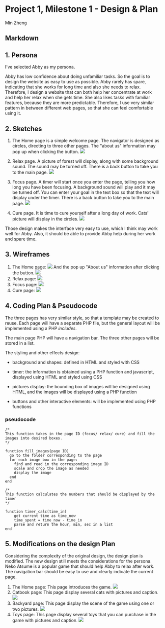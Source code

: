 # Project 1, Milestone 1 - Design & Plan

Min Zheng

## Markdown

## 1. Persona

I've selected Abby as my persona.


Abby has low confidence about doing unfamiliar tasks. So the goal is to design the website as easy to use as possible. Abby rarely has spare, indicating that she works for long time and also she needs to relax. Therefore, I design a website that can both help her concentrate at work and help her relax when she gets time. She also likes tasks with familiar features, because they are more predictable. Therefore, I use very similar pattern in between different web pages, so that she can feel comfortable using it.



## 2. Sketches
1. The Home page is a simple welcome page. The navigator is designed as circles, directing to three other pages. The "about us" information may pop up when clicking the button.
![](sketch1.jpg)

2. Relax page. A picture of forest will display, along with some background sound. The sound may be turned off. There is a back button to take you to the main page.
![](sketch2.jpg)

3. Focus page. A timer will start once you enter the page, telling you how long you have been focusing. A background sound will play and it may be turned off. You can enter your goal in the text box so that the text will display under the timer. There is a back button to take you to the main page.
![](sketch3.jpg)

4. Cure page. It is time to cure yourself after a long day of work. Cats' picture will display in the circles.
![](sketch4.jpg)

Those design makes the interface very easy to use, which I think may work well for Abby. Also, it should be able to provide Abby help during her work and spare time.

## 3. Wireframes
1. The Home page:
![](Wireframes1.jpg)
And the pop up "About us" information after clicking the button.
![](Wireframes5.jpg)
2. Relax page:
![](Wireframes2.jpg)
3. Focus page:
![](Wireframes3.jpg)
4. Cure page:
![](Wireframes4.jpg)

## 4. Coding Plan & Pseudocode
The three pages has very similar style, so that a template may be created to reuse. Each page will have a separate PHP file, but the general layout will be implemented using a PHP *includes*.  

The main page PHP will have a navigation bar. The three other pages will be stored in a list.

The styling and other effects design:
* background and shapes: defined in HTML and styled with CSS

* timer: the information is obtained using a PHP function and javascript, displayed using HTML and styled using CSS

* pictures display: the bounding box of images will be designed using HTML, and the images will be displayed using a PHP function

* buttons and other interactive elements: will be implemented using PHP functions


### pseudocode
```
/*
This function takes in the page ID (focus/ relax/ cure) and fill the images into desired boxes.
*/

function fill_images(page ID)
  go to the folder corresponding to the page
  for each image box in the page:
    find and read in the corresponding image ID
    scale and crop the image as needed
    display the image
  end
end
```


```
/*
This function calculates the numbers that should be displayed by the timer
*/

function timer_calc(time_in)
	get current time as time_now
	time_spent = time_now - time_in
	parse and return the hour, min, sec in a list
end
```


## 5. Modifications on the design Plan
Considering the complexity of the original design, the design plan is modified. The new design still meets the considerations for the persona. Neko Atsume is a popular game that should help Abby to relax after work. The navigation bar should be easy to use and clearly indicate the current page.  
1. The Home page:
This page introduces the game.
![](new1.jpg)
2. Catbook page:
This page display several cats with pictures and caption.
![](new2.jpg)
3. Backyard page:
This page display the scene of the game using one or two pictures.
![](new3.jpg)
4. Toys page:
This page display several toys that you can purchase in the game with pictures and caption.
![](new4.jpg)
